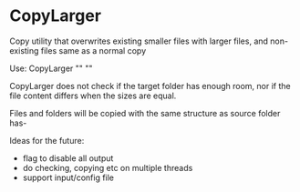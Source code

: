 # CopyLarger

Copy utility that overwrites existing smaller files with larger files, and non-existing files same as a normal copy

Use: CopyLarger "<source folder>" "<target folder>"				

CopyLarger does not check if the target folder has enough room, nor if the file content differs when the sizes are equal.

Files and folders will be copied with the same structure as source folder has-

Ideas for the future:

* flag to disable all output
* do checking, copying etc on multiple threads
* support input/config file 
